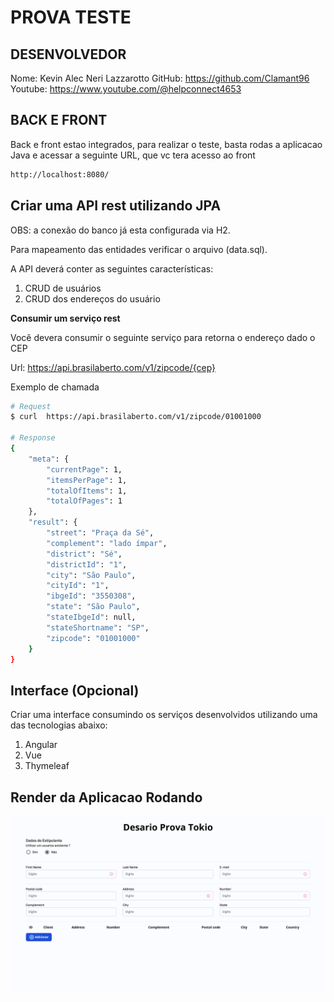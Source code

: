 # PROVA TESTE

## DESENVOLVEDOR
Nome: Kevin Alec Neri Lazzarotto
GitHub: https://github.com/Clamant96
Youtube: https://www.youtube.com/@helpconnect4653

## BACK E FRONT
Back e front estao integrados, para realizar o teste, basta rodas a aplicacao Java e acessar a seguinte URL, que vc tera acesso ao front
```bash
http://localhost:8080/
```

## Criar uma API rest utilizando JPA

OBS: a conexão do banco já esta configurada via H2.

Para mapeamento das entidades verificar o arquivo (data.sql).

A API deverá conter as seguintes características:

1. CRUD de usuários
2. CRUD dos endereços do usuário

**Consumir um serviço rest**

Você devera consumir o seguinte serviço para retorna o endereço dado o CEP

Url: https://api.brasilaberto.com/v1/zipcode/{cep}

Exemplo de chamada
```sh
# Request
$ curl  https://api.brasilaberto.com/v1/zipcode/01001000

# Response
{
    "meta": {
        "currentPage": 1,
        "itemsPerPage": 1,
        "totalOfItems": 1,
        "totalOfPages": 1
    },
    "result": {
        "street": "Praça da Sé",
        "complement": "lado ímpar",
        "district": "Sé",
        "districtId": "1",
        "city": "São Paulo",
        "cityId": "1",
        "ibgeId": "3550308",
        "state": "São Paulo",
        "stateIbgeId": null,
        "stateShortname": "SP",
        "zipcode": "01001000"
    }
}
```


## Interface (Opcional)

Criar uma interface consumindo os serviços desenvolvidos utilizando uma das tecnologias abaixo:

1. Angular
2. Vue
3. Thymeleaf

## Render da Aplicacao Rodando
![Render Aplicacao](render_aplicacao.png)
